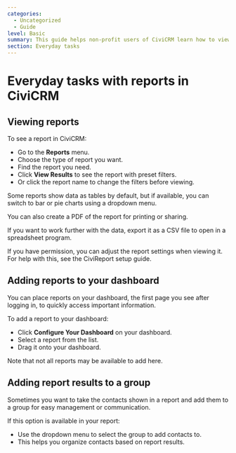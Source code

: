 ```yaml
---
categories:
  - Uncategorized
  - Guide  
level: Basic  
summary: This guide helps non-profit users of CiviCRM learn how to view, use, and manage reports within the system to support everyday tasks.  
section: Everyday tasks  
---
```


# Everyday tasks with reports in CiviCRM

## Viewing reports

To see a report in CiviCRM:

- Go to the **Reports** menu.
- Choose the type of report you want.
- Find the report you need.
- Click **View Results** to see the report with preset filters.
- Or click the report name to change the filters before viewing.

Some reports show data as tables by default, but if available, you can switch to bar or pie charts using a dropdown menu.

You can also create a PDF of the report for printing or sharing.

If you want to work further with the data, export it as a CSV file to open in a spreadsheet program.

If you have permission, you can adjust the report settings when viewing it. For help with this, see the CiviReport setup guide.

## Adding reports to your dashboard

You can place reports on your dashboard, the first page you see after logging in, to quickly access important information.

To add a report to your dashboard:

- Click **Configure Your Dashboard** on your dashboard.
- Select a report from the list.
- Drag it onto your dashboard.

Note that not all reports may be available to add here.

## Adding report results to a group

Sometimes you want to take the contacts shown in a report and add them to a group for easy management or communication.

If this option is available in your report:

- Use the dropdown menu to select the group to add contacts to.
- This helps you organize contacts based on report results.
